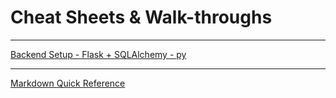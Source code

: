 # Cheat Sheets & Walk-throughs

---

[Backend Setup - Flask + SQLAlchemy - py](https://github.com/mikegoescoding/CheatSheets/blob/master/backend-setup-PY.md)

---

[Markdown Quick Reference](https://github.com/mikegoescoding/CheatSheets/blob/master/markdown-cheatsheet.md)
